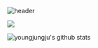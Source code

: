 
![header](https://capsule-render.vercel.app/api?type=wave&color=auto&height=300&section=header&text=JungJuYoung&fontSize=90)

<img src="https://img.shields.io/badge/Flutter-02569B?style=for-the-badge&logo=Flutter&logoColor=white">

![youngjungju's github stats](https://github-readme-stats.vercel.app/api?username=youngjungju&show_icons=true&hide_border=true)
